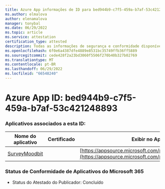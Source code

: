 ```yaml
---
title: Azure App informações de ID para bed944b9-c7f5-459a-b7af-53c421248893
ms.author: elmalova
author: elenamalova
manager: tonybal
ms.date: 06/29/2022
ms.topic: article
ms.service: attestation
certification_type: attested
description: Todas as informações de segurança e conformidade disponíveis para bed944b9-c7f5-459a-b7af-53c421248893.
ms.openlocfilehash: 6f0e6a4387dfe4889e8531bc35749ffb36ff5889
ms.sourcegitcommit: cede428f2a23bd3060f5506f270b40b327b02769
ms.translationtype: MT
ms.contentlocale: pt-BR
ms.lasthandoff: 06/29/2022
ms.locfileid: "66548240"
---
```

# <a name="azure-app-id-bed944b9-c7f5-459a-b7af-53c421248893"></a>Azure App ID: bed944b9-c7f5-459a-b7af-53c421248893


### <a name="apps-associated-with-this-id"></a>Aplicativos associados a esta ID:
| **Nome do aplicativo** | **Certificado** | **Exibir no AppSource** |
|--------------|---------------|-----------------------|
| [SurveyMoodbit](../forward/WA200003925.md) |  | [https://appsource.microsoft.com/product/office/WA200003925](https://appsource.microsoft.com/product/office/WA200003925) |

### <a name="microsoft-365-app-compliance-status"></a>Status de Conformidade de Aplicativos do Microsoft 365
- Status do Atestado do Publicador: Concluído
